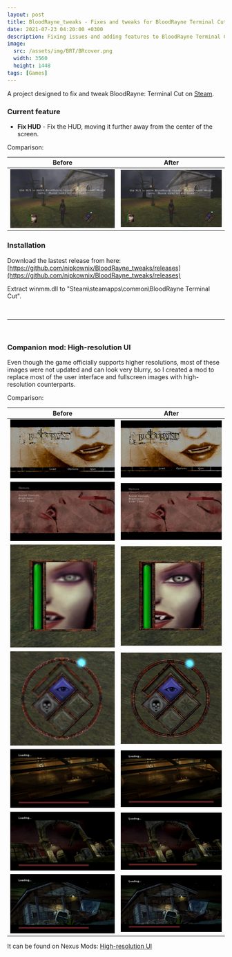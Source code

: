 ```yaml
---
layout: post
title: BloodRayne_tweaks - Fixes and tweaks for BloodRayne Terminal Cut
date: 2021-07-23 04:20:00 +0300
description: Fixing issues and adding features to BloodRayne Terminal Cut
image:
  src: /assets/img/BRT/BRcover.png
  width: 3560
  height: 1448
tags: [Games]
---
```


A project designed to fix and tweak BloodRayne: Terminal Cut on [Steam](https://store.steampowered.com/app/1373510/BloodRayne_Terminal_Cut/).

### Current feature

 * **Fix HUD** - Fix the HUD, moving it further away from the center of the screen.

Comparison: 

| Before | After |
|--|--|
| ![Before](/assets/img/BRT/comp1_old.jpg) | ![After](/assets/img/BRT/comp1_new.jpg) |

### Installation

Download the lastest release from here: [https://github.com/nipkownix/BloodRayne_tweaks/releases](https://github.com/nipkownix/BloodRayne_tweaks/releases)

Extract winmm.dll to "Steam\steamapps\common\BloodRayne Terminal Cut".

<br>

*****************************

<br>

### Companion mod: High-resolution UI

Even though the game officially supports higher resolutions, most of these images were not updated and can look very blurry, so I created a mod to replace most of the user interface and fullscreen images with high-resolution counterparts.

Comparison: 

| Before | After |
|--|--|
| ![Before](/assets/img/BRT/HRUI/comp1_orig.jpg) | ![After](/assets/img/BRT/HRUI/comp1_new.jpg) |
| ![Before](/assets/img/BRT/HRUI/comp2_orig.jpg) | ![After](/assets/img/BRT/HRUI/comp2_new.jpg) |
| ![Before](/assets/img/BRT/HRUI/comp3_orig.png) | ![After](/assets/img/BRT/HRUI/comp3_new.png) |
| ![Before](/assets/img/BRT/HRUI/comp4_orig.png) | ![After](/assets/img/BRT/HRUI/comp4_new.png) |
| ![Before](/assets/img/BRT/HRUI/comp5_orig.jpg) | ![After](/assets/img/BRT/HRUI/comp5_new.jpg) |
| ![Before](/assets/img/BRT/HRUI/comp6_orig.jpg) | ![After](/assets/img/BRT/HRUI/comp6_new.jpg) |
| ![Before](/assets/img/BRT/HRUI/comp7_orig.jpg) | ![After](/assets/img/BRT/HRUI/comp7_new.jpg) |

It can be found on Nexus Mods: [High-resolution UI](https://www.nexusmods.com/bloodrayneterminalcut/mods/9)